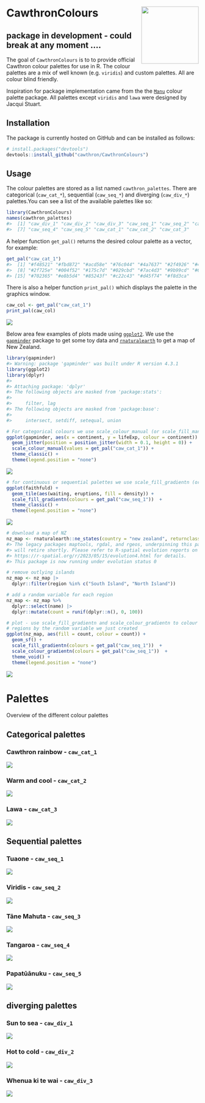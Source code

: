 
<!-- README.md is generated from README.Rmd. Please edit that file -->

# CawthronColours <img src="man/figures/CawthronCircle.png" align="right" height="150"/>

<!-- badges: start -->
<!-- badges: end -->

## package in development - could break at any moment ….

The goal of `CawthronColours` is to to provide official Cawthron colour
palettes for use in R. The colour palettes are a mix of well known
(e.g. `viridis`) and custom palettes. All are colour blind friendly.

Inspiration for package implementation came from the the
[`Manu`](https://github.com/G-Thomson/Manu) colour palette package. All
palettes except `viridis` and `lawa` were designed by Jacqui Stuart.

## Installation

The package is currently hosted on GitHub and can be installed as
follows:

``` r
# install.packages("devtools")
devtools::install_github("cawthron/CawthronColours")
```

## Usage

The colour palettes are stored as a list named `cawthron_palettes`.
There are categorical (`caw_cat_*`), sequential (`caw_seq_*`) and
diverging (`caw_div_*`) palettes.You can see a list of the available
palettes like so:

``` r
library(CawthronColours)
names(cawthron_palettes)
#>  [1] "caw_div_1" "caw_div_2" "caw_div_3" "caw_seq_1" "caw_seq_2" "caw_seq_3"
#>  [7] "caw_seq_4" "caw_seq_5" "caw_cat_1" "caw_cat_2" "caw_cat_3"
```

A helper function `get_pal()` returns the desired colour palette as a
vector, for example:

``` r
get_pal("caw_cat_1")
#>  [1] "#f48521" "#fbd872" "#acd58e" "#76c044" "#4a7637" "#2f4926" "#4ba791"
#>  [8] "#2f725e" "#004f52" "#175c7d" "#029cbd" "#7ac4d3" "#9b99cd" "#6860a0"
#> [15] "#702365" "#e8b5d4" "#85243f" "#c22c43" "#d45f74" "#f8d3ca"
```

There is also a helper function `print_pal()` which displays the palette
in the graphics window.

``` r
caw_col <- get_pal("caw_cat_1")
print_pal(caw_col)
```

![](man/figures/README-unnamed-chunk-4-1.png)<!-- -->

Below area few examples of plots made using
[`ggplot2`](https://ggplot2.tidyverse.org/). We use the
[`gapminder`](https://github.com/jennybc/gapminder) package to get some
toy data and
[`rnaturalearth`](https://github.com/ropensci/rnaturalearth) to get a
map of New Zealand.

``` r
library(gapminder)
#> Warning: package 'gapminder' was built under R version 4.3.1
library(ggplot2)
library(dplyr)
#> 
#> Attaching package: 'dplyr'
#> The following objects are masked from 'package:stats':
#> 
#>     filter, lag
#> The following objects are masked from 'package:base':
#> 
#>     intersect, setdiff, setequal, union

# For categorical colours we use scale_colour_manual (or scale_fill_manual)
ggplot(gapminder, aes(x = continent, y = lifeExp, colour = continent)) +
  geom_jitter(position = position_jitter(width = 0.1, height = 0)) +
  scale_colour_manual(values = get_pal("caw_cat_1")) +
  theme_classic() +
  theme(legend.position = "none")
```

![](man/figures/README-unnamed-chunk-5-1.png)<!-- -->

``` r
# for continuous or sequential palettes we use scale_fill_gradientn (or scale_colour_gradientn)
ggplot(faithfuld) +
  geom_tile(aes(waiting, eruptions, fill = density)) +
  scale_fill_gradientn(colours = get_pal("caw_seq_1"))  +
  theme_classic() +
  theme(legend.position = "none")
```

![](man/figures/README-unnamed-chunk-5-2.png)<!-- -->

``` r
# download a map of NZ
nz_map <- rnaturalearth::ne_states(country = "new zealand", returnclass = "sf")
#> The legacy packages maptools, rgdal, and rgeos, underpinning this package
#> will retire shortly. Please refer to R-spatial evolution reports on
#> https://r-spatial.org/r/2023/05/15/evolution4.html for details.
#> This package is now running under evolution status 0

# remove outlying islands
nz_map <- nz_map |>
  dplyr::filter(region %in% c("South Island", "North Island"))

# add a random variable for each region
nz_map <- nz_map %>%
  dplyr::select(name) |>
  dplyr::mutate(count = runif(dplyr::n(), 0, 100))

# plot - use scale_fill_gradientn and scale_colour_gradientn to colour the
# regions by the random variable we just created
ggplot(nz_map, aes(fill = count, colour = count)) +
  geom_sf() +
  scale_fill_gradientn(colours = get_pal("caw_seq_1"))  +
  scale_colour_gradientn(colours = get_pal("caw_seq_1"))  +
  theme_void() +
  theme(legend.position = "none")
```

![](man/figures/README-unnamed-chunk-5-3.png)<!-- -->

# Palettes

Overview of the different colour palettes

## Categorical palettes

### Cawthron rainbow - `caw_cat_1`

![](man/figures/README-unnamed-chunk-6-1.png)<!-- -->

### Warm and cool - `caw_cat_2`

![](man/figures/README-unnamed-chunk-7-1.png)<!-- -->

### Lawa - `caw_cat_3`

![](man/figures/README-unnamed-chunk-8-1.png)<!-- -->

## Sequential palettes

### Tuaone - `caw_seq_1`

![](man/figures/README-unnamed-chunk-9-1.png)<!-- -->

### Viridis - `caw_seq_2`

![](man/figures/README-unnamed-chunk-10-1.png)<!-- -->

### Tāne Mahuta - `caw_seq_3`

![](man/figures/README-unnamed-chunk-11-1.png)<!-- -->

### Tangaroa - `caw_seq_4`

![](man/figures/README-unnamed-chunk-12-1.png)<!-- -->

### Papatūānuku - `caw_seq_5`

![](man/figures/README-unnamed-chunk-13-1.png)<!-- -->

## diverging palettes

### Sun to sea - `caw_div_1`

![](man/figures/README-unnamed-chunk-14-1.png)<!-- -->

### Hot to cold - `caw_div_2`

![](man/figures/README-unnamed-chunk-15-1.png)<!-- -->

### Whenua ki te wai - `caw_div_3`

![](man/figures/README-unnamed-chunk-16-1.png)<!-- -->
